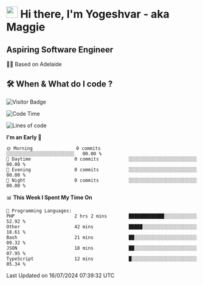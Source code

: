 <h1><img src="https://emojis.slackmojis.com/emojis/images/1531849430/4246/blob-sunglasses.gif?1531849430" width="30"/> Hi there, I'm Yogeshvar - aka Maggie</h1>

## Aspiring Software Engineer
🏂🏻  Based on Adelaide 

## 🛠 When & What do I code ?  

![Visitor Badge](https://visitor-badge.feriirawann.repl.co?username=yogeshvar&repo=yogeshvar&label=Visitors&style=plastic&color=%23457BFF&contentType=svg)

<!--START_SECTION:waka-->
![Code Time](http://img.shields.io/badge/Code%20Time-2%2C909%20hrs%2026%20mins-blue)

![Lines of code](https://img.shields.io/badge/From%20Hello%20World%20I%27ve%20Written-0%20lines%20of%20code-blue)

**I'm an Early 🐤** 

```text
🌞 Morning                0 commits           ░░░░░░░░░░░░░░░░░░░░░░░░░   00.00 % 
🌆 Daytime                0 commits           ░░░░░░░░░░░░░░░░░░░░░░░░░   00.00 % 
🌃 Evening                0 commits           ░░░░░░░░░░░░░░░░░░░░░░░░░   00.00 % 
🌙 Night                  0 commits           ░░░░░░░░░░░░░░░░░░░░░░░░░   00.00 % 
```


📊 **This Week I Spent My Time On** 

```text
💬 Programming Languages: 
PHP                      2 hrs 2 mins        █████████████░░░░░░░░░░░░   52.92 % 
Other                    42 mins             █████░░░░░░░░░░░░░░░░░░░░   18.61 % 
Bash                     21 mins             ██░░░░░░░░░░░░░░░░░░░░░░░   09.32 % 
JSON                     18 mins             ██░░░░░░░░░░░░░░░░░░░░░░░   07.95 % 
TypeScript               12 mins             █░░░░░░░░░░░░░░░░░░░░░░░░   05.34 % 
```


 Last Updated on 16/07/2024 07:39:32 UTC
<!--END_SECTION:waka-->
